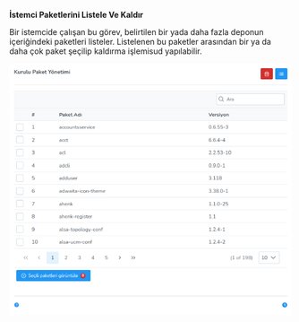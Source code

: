 **İstemci Paketlerini Listele Ve Kaldır**

Bir istemcide çalışan bu görev, belirtilen bir yada daha fazla deponun içeriğindeki paketleri listeler. Listelenen bu 
paketler arasından bir ya da daha çok paket şeçilip kaldırma işlemisud yapılabilir.

[![Kurulu Paket Yonetimi](../images/computerManagement/installedPackageManagement.png)](../images/computerManagement/installedPackageManagement.png)
<link href=/lider3.0/assets/style.css rel=stylesheet></link>
